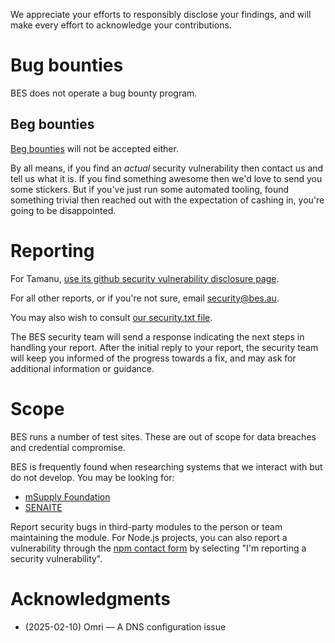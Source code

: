 We appreciate your efforts to responsibly disclose your findings, and will make every effort to acknowledge your contributions.

# Bug bounties

BES does not operate a bug bounty program.

## Beg bounties

[Beg bounties](https://www.troyhunt.com/beg-bounties/) will not be accepted either.

By all means, if you find an *actual* security vulnerability then contact us and tell us what it is.
If you find something awesome then we'd love to send you some stickers.
But if you've just run some automated tooling, found something trivial then reached out with the expectation of cashing in, you're going to be disappointed.

# Reporting

For Tamanu, [use its github security vulnerability disclosure page](https://github.com/beyondessential/tamanu/security/advisories/new).

For all other reports, or if you're not sure, email [security@bes.au](mailto:security@bes.au).

You may also wish to consult [our security.txt file](https://bes.au/.well-known/security.txt).

The BES security team will send a response indicating the next steps in handling your report.
After the initial reply to your report, the security team will keep you informed of the progress towards a fix, and may ask for additional information or guidance.

# Scope

BES runs a number of test sites. These are out of scope for data breaches and credential compromise.

BES is frequently found when researching systems that we interact with but do not develop.
You may be looking for:
- [mSupply Foundation](https://msupply.foundation/)
- [SENAITE](https://www.senaite.com/)

Report security bugs in third-party modules to the person or team maintaining the module.
For Node.js projects, you can also report a vulnerability through the [npm contact form](https://www.npmjs.com/support) by selecting "I'm reporting a security vulnerability".

# Acknowledgments

- (2025-02-10) Omri — A DNS configuration issue

